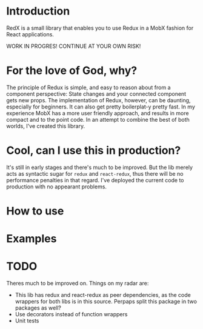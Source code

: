 # Introduction 
RedX is a small library that enables you to use Redux in a MobX fashion for React applications.

WORK IN PROGRES! CONTINUE AT YOUR OWN RISK!

# For the love of God, why?
The principle of Redux is simple, and easy to reason about from a component perspective: State changes and your connected component gets new props.
The implementation of Redux, however, can be daunting, especially for beginners. It can also get pretty boilerplat-y pretty fast.
In my experience MobX has a more user friendly approach, and results in more compact and to the point code.
In an attempt to combine the best of both worlds, I've created this library.

# Cool, can I use this in production?

It's still in early stages and there's much to be improved. But the lib merely acts as syntactic sugar for `redux` and `react-redux`, thus there will be no performance penalties in that regard.
I've deployed the current code to production with no appearant problems.

# How to use

# Examples

# TODO

Theres much to be improved on. Things on my radar are:
* This lib has redux and react-redux as peer dependencies, as the code wrappers for both libs is in this source. Perpaps split this package in two packages as well?
* Use decorators instead of function wrappers
* Unit tests
